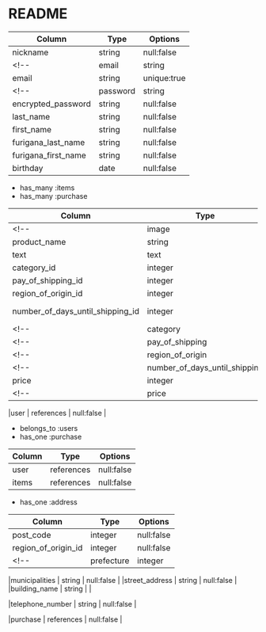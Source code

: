 # README


<!-- usersテーブル -->
| Column             | Type       | Options      |
| -------------------| -----------| ------------ |
|nickname            | string     | null:false   |
<!-- |email               | string     | unique: true |間違えた -->
|email               | string     | unique:true  |
<!-- |password            | string     | null: false  |間違えた。データベースには暗号化して保存するため。 -->
|encrypted_password  | string     | null:false   |
|last_name           | string     | null:false   |
|first_name          | string     | null:false   |
|furigana_last_name  | string     | null:false   |
|furigana_first_name | string     | null:false   |
|birthday            | date       | null:false   |
<!-- カラム名はスネークケースで記載。 -->

<!-- Association -->
- has_many :items
- has_many :purchase


<!-- itemsテーブル -->
| Column             | Type       | Options      |
| -------------------| -----------| ------------ |
<!-- |image| string     | null: false  |image不要。active_storage導入時に自動でテーブルなどが生成される -->
|product_name        | string     | null:false   |
|text                | text       | null:false   |
|category_id            | integer | null:false   |
|pay_of_shipping_id     | integer | null:false   |
|region_of_origin_id    | integer | null:false   |
|number_of_days_until_shipping_id | integer      | null: false  |
<!-- |category            | text       | null:false   | -->
<!-- |pay_of_shipping     | text       | null:false   | -->
<!-- |region_of_origin    | text       | null:false   | -->
<!-- |number_of_days_until_shipping    | text         | null: false  | -->
|price                    | integer    | null:false   |
<!-- |price               | text       | null:false   | -->
<!-- 金額は数値で入力されるため、Typeにはinteger型を指定 -->
|user                | references | null:false   |

<!-- Association -->
- belongs_to :users
- has_one :purchase


<!-- purchaseテーブル -->
| Column             | Type       | Options      |
| -------------------| -----------| ------------ |
|user                | references | null:false   |
|items               | references | null:false   |

<!-- Association -->
- has_one :address


<!-- addressテーブル -->
| Column             | Type       | Options      |
| -------------------| -----------| ------------ |
|post_code           | integer    | null:false   |
|region_of_origin_id | integer    | null:false   |
<!-- |prefecture          | integer       | null:false   | -->
<!-- itemカラムの都道府県と合わせる。と当初はprefectureと記載。 -->
|municipalities      | string     | null:false   |
|street_address      | string     | null:false   |
|building_name       | string     |              |
<!-- 建物名は必須項目ではないため、null:falseオプションは削除 -->
<!-- 住所の情報は短い文字列で管理ができるため、typeにはstring型を指定 -->
|telephone_number    | string     | null:false   |
<!-- |telephone_number    | text       | null:false   | -->
<!-- 電話番号カラムのTypeはstringに変更。integer型だと0から始まる数値を扱うことが出来ないため。 -->
<!-- ※電話番号は0から始まります。integer型だと、最初の0が省略されてしまう。 -->
<!-- |user                | references | null:false   | -->
<!-- |items               | references | null:false   | -->
<!-- 購入管理テーブルで管理するため、不要 -->
|purchase            | references | null:false   |


<!--
This README would normally document whatever steps are necessary to get the
application up and running.

Things you may want to cover:

* Ruby version

* System dependencies

* Configuration

* Database creation

* Database initialization

* How to run the test suite

* Services (job queues, cache servers, search engines, etc.)

* Deployment instructions

* ... -->
